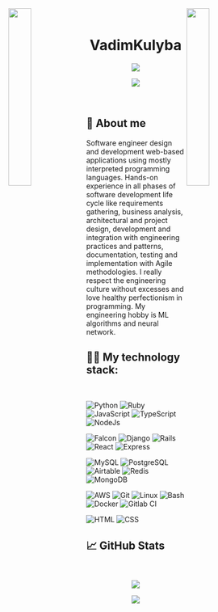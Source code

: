 <img align="left" src="https://user-images.githubusercontent.com/65187002/144930161-2f783401-8d27-4fdf-a2f7-cc0ba32f1f1f.gif" width="30%" style="display:inline;">
<img align="right" src="https://user-images.githubusercontent.com/65187002/144930161-2f783401-8d27-4fdf-a2f7-cc0ba32f1f1f.gif" width="30%" style="display:inline;">

<br>

<p align="center">
    <h1 align="center">VadimKulyba</h1>
    <p align="center">
        <img id="preview" src="https://visitor-badge.glitch.me/badge?page_id=VadimKulyba">
    </p>
</p>

<p align="center">
    <img src="https://readme-typing-svg.herokuapp.com/?lines=Welcome+to+my+profile!;Have+a+look+around!&font=Fira%20Code&color=%23D62F79&center=true&width=280&height=50">
</p>

<br>

## 🔭 About me

<p>
    Software engineer design and development web-based applications using mostly interpreted programming languages. Hands-on experience in all phases of software development life cycle like requirements gathering, business analysis, architectural and project design, development and integration with engineering practices and patterns, documentation, testing and implementation with Agile methodologies. I really respect the engineering culture without excesses and love healthy perfectionism in programming. My engineering hobby is ML algorithms and neural network.
</p>

## 👩‍💻 My technology stack:

<br>

![Python](https://img.shields.io/badge/-Python-333?style=for-the-badge&logo=python)
![Ruby](https://img.shields.io/badge/-Ruby-333?style=for-the-badge&logo=ruby)
![JavaScript](https://img.shields.io/badge/-JavaScript-333?style=for-the-badge&logo=javascript)
![TypeScript](https://img.shields.io/badge/-TypeScript-333?style=for-the-badge&logo=typescript)
![NodeJs](https://img.shields.io/badge/-NodeJs-333?style=for-the-badge&logo=node.js)

![Falcon](https://img.shields.io/badge/-Falcon-333?style=for-the-badge&logo=Falcon)
![Django](https://img.shields.io/badge/-Django-333?style=for-the-badge&logo=Django)
![Rails](https://img.shields.io/badge/-Rails-333?style=for-the-badge&logo=RubyOnRails)
![React](https://img.shields.io/badge/-React-333?style=for-the-badge&logo=React)
![Express](https://img.shields.io/badge/-Express-333?style=for-the-badge&logo=Express)

![MySQL](https://img.shields.io/badge/-MySQL-333?style=for-the-badge&logo=mysql)
![PostgreSQL](https://img.shields.io/badge/-PostgreSQL-333?style=for-the-badge&logo=postgresql)
![Airtable](https://img.shields.io/badge/-Airtable-333?style=for-the-badge&logo=Airtable)
![Redis](https://img.shields.io/badge/-Redis-333?style=for-the-badge&logo=Redis)
![MongoDB](https://img.shields.io/badge/-MongoDB-333?style=for-the-badge&logo=MongoDB)

![AWS](https://img.shields.io/badge/-AWS-333?style=for-the-badge&logo=AWS)
![Git](https://img.shields.io/badge/-Git-333?style=for-the-badge&logo=Git)
![Linux](https://img.shields.io/badge/-Linux-333?style=for-the-badge&logo=Linux)
![Bash](https://img.shields.io/badge/-Bash-333?style=for-the-badge)
![Docker](https://img.shields.io/badge/-Docker-333?style=for-the-badge&logo=Docker)
![Gitlab CI](https://img.shields.io/badge/-GitlabCI-333?style=for-the-badge&logo=Gitlab)

![HTML](https://img.shields.io/badge/-HTML-333?style=for-the-badge&logo=html5)
![CSS](https://img.shields.io/badge/-CSS-333?style=for-the-badge&logo=css3&logoColor=blue)

## 📈 GitHub Stats

<br>

<p align="center">
    <a href="https://github.com/VadimKulyba">
        <img src="https://github-readme-stats.vercel.app/api/top-langs/?username=VadimKulyba&theme=dark&hide=html,css,cmake&layout=compact&langs_count=5&bg_color=101010&hide_title=true">
    </a>
</p>


<p align="center">
    <a href="https://github.com/VadimKulyba">
        <img src="https://github-readme-stats.vercel.app/api?username=VadimKulyba&show_icons=true&hide=issues,contribs&count_private=true&theme=dark">
    </a>
</p>
